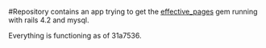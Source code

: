 #Repository contains an app trying to get the [effective_pages](https://github.com/code-and-effect/effective_pages) gem running with rails 4.2 and mysql.

Everything is functioning as of 31a7536.
